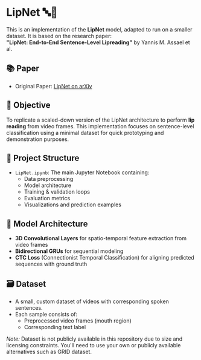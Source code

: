 # LipNet 🔤👄

This is an implementation of the **LipNet** model, adapted to run on a smaller dataset. It is based on the research paper:  
**"LipNet: End-to-End Sentence-Level Lipreading"** by Yannis M. Assael et al.

## 📚 Paper
- Original Paper: [LipNet on arXiv](https://arxiv.org/abs/1611.01599)

## 🎯 Objective
To replicate a scaled-down version of the LipNet architecture to perform **lip reading** from video frames. This implementation focuses on sentence-level classification using a minimal dataset for quick prototyping and demonstration purposes.

## 📁 Project Structure
- `LipNet.ipynb`: The main Jupyter Notebook containing:
  - Data preprocessing
  - Model architecture
  - Training & validation loops
  - Evaluation metrics
  - Visualizations and prediction examples

## 🧠 Model Architecture
- **3D Convolutional Layers** for spatio-temporal feature extraction from video frames
- **Bidirectional GRUs** for sequential modeling
- **CTC Loss** (Connectionist Temporal Classification) for aligning predicted sequences with ground truth

## 🗃️ Dataset
- A small, custom dataset of videos with corresponding spoken sentences.
- Each sample consists of:
  - Preprocessed video frames (mouth region)
  - Corresponding text label

*Note:* Dataset is not publicly available in this repository due to size and licensing constraints. You'll need to use your own or publicly available alternatives such as GRID dataset.

